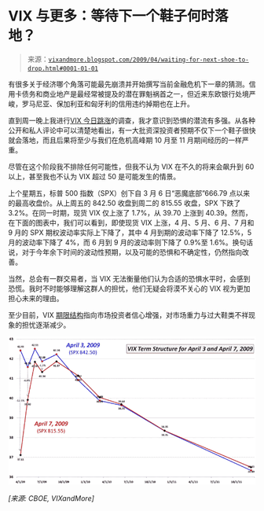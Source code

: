 <!--yml

分类: 未分类

日期: 2024-05-18 17:52:50

-->

# VIX 与更多：等待下一个鞋子何时落地？

> 来源：[`vixandmore.blogspot.com/2009/04/waiting-for-next-shoe-to-drop.html#0001-01-01`](http://vixandmore.blogspot.com/2009/04/waiting-for-next-shoe-to-drop.html#0001-01-01)

有很多关于经济哪个角落可能最先崩溃并开始撰写当前金融危机下一章的猜测。信用卡债务和商业地产是最经常被提及的潜在罪魁祸首之一，但近来东欧银行处境严峻，罗马尼亚、保加利亚和匈牙利的信用违约掉期也在上升。

直到周一晚上我进行[VIX 今日跳涨](http://vixandmore.blogspot.com/2009/04/todays-jump-in-vix.html)的调查，我才意识到恐惧的潜流有多强。从各种公开和私人评论中可以清楚地看出，有一大批资深投资者预期不仅下一个鞋子很快就会落地，而且后果将至少与我们在危机高峰期 10 月至 11 月期间经历的一样严重。

尽管在这个阶段我不排除任何可能性，但我不认为 VIX 在不久的将来会飙升到 60 以上，甚至我也不认为 VIX 超过 50 是可能发生的情景。

上个星期五，标普 500 指数（SPX）创下自 3 月 6 日“恶魔底部”666.79 点以来的最高收盘价。从上周五的 842.50 收盘到周二的 815.55 收盘，SPX 下跌了 3.2%。在同一时期，现货 VIX 仅上涨了 1.7%，从 39.70 上涨到 40.39。然而，在下面的图表中，我们可以看到，即使现货 VIX 上涨，4 月、5 月、6 月、7 月和 9 月的 SPX 期权波动率实际上下降了，其中 4 月到期的波动率下降了 12.5%，5 月的波动率下降了 4%，而 6 月到 9 月的波动率则下降了 0.9%至 1.6%。换句话说，对于今年余下时间的波动性预期，以及可能的恐惧和不确定性，仍然指向改善。

当然，总会有一群交易者，当 VIX 无法衡量他们认为合适的恐惧水平时，会感到恐慌。我时不时能够理解这群人的担忧，他们无疑会将漠不关心的 VIX 视为更加担心未来的理由。

至少目前，VIX [期限结构](http://vixandmore.blogspot.com/search/label/term%20structure)指向市场投资者信心增强，对市场重力与过大鞋类不祥现象的担忧逐渐减少。

![](img/dfd66cb683d24635be95da3cebdc0349.png)

*[来源: CBOE, VIXandMore]*
